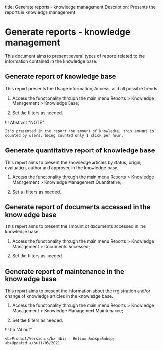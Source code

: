 title: Generate reports - knowledge management
Description: Presents the reports in knowledge management.

# Generate reports - knowledge management

This document aims to present several types of reports related to the information contained in the knowledge base.

## Generate report of knowledge base

This report presents the Usage information, Access, and all possible trends.

1.	Access the functionality through the main menu Reports > Knowledge Management > Knowledge Base;

2.	Set the filters as needed.


!!! Abstract "NOTE"

    It's presented in the report the amount of knowledge, this amount is
    counted by users, being counted only 1 click per hour.    

## Generate quantitative report of knowledge base

This report aims to present the knowledge articles by status, origin, evaluation, author and approver, in the knowledge base.

1.	Access the functionality through the main menu Reports > Knowledge Management > Knowledge Management Quantitative;

2.	Set all filters as needed.


## Generate report of documents accessed in the knowledge base

This report aims to present the amount of documents accessed in the knowledge base.

1.	Access the functionality through the main menu Reports > Knowledge Management > Documents Accessed;

2.	Set the filters as needed.


## Generate report of maintenance in the knowledge base

This report aims to present the information about the registration and/or change of knowledge articles in the knowledge base.

1.	Access the functionality through the main menu Reports > Knowledge Management > Knowledge Management Maintenance;

2.	Set the filters as needed.


!!! tip "About"

    <b>Product/Version:</b> 4biz | Helium &nbsp;&nbsp;
    <b>Updated:</b>11/03/2021

